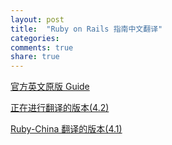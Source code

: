 ```yaml
---
layout: post
title:  "Ruby on Rails 指南中文翻译"
categories:
comments: true
share: true
---
```


[官方英文原版 Guide](http://guides.rubyonrails.org/)

[正在进行翻译的版本(4.2)](http://blog.nsmss.com/rails-guides/)

[Ruby-China 翻译的版本(4.1)](http://guides.ruby-china.org/index.html)
